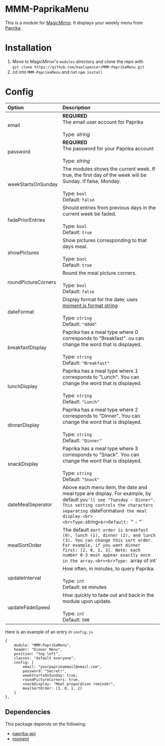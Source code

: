# MMM-PaprikaMenu
This is a module for [MagicMirror](https://github.com/MichMich/MagicMirror/). It displays your weekly menu from [Paprika](https://www.paprikaapp.com/).

# Installation
1. Move to MagicMirror's `modules` directory and clone the repo with<br>
`git clone https://github.com/kaelspencer/MMM-PaprikaMenu.git`
2. cd into `MMM-PaprikaMenu` and run `npm install`

# Config
|Option|Description|
|:--|:--|
|email              |**REQUIRED**<br>The email user account for Paprika<br><br>Type: *string*|
|password           |**REQUIRED**<br>The password for your Paprika account<br><br>Type: *string*|
|weekStartsOnSunday |The modules shows the current week. If true, the first day of the week will be Sunday. If false, Monday.<br><br>Type: `bool`<br>Default: `false`|
|fadePriorEntries   |Should entries from previous days in the current week be faded.<br><br>Type: `bool`<br>Default: `true`|
|showPictures       |Show pictures corresponding to that days meal.<br><br>Type: `bool`<br>Default: `true`|
|roundPictureCorners|Round the meal picture corners.<br><br>Type: `bool`<br>Default: `false`|
|dateFormat         |Display format for the date; uses [moment.js format string](https://momentjs.com/docs/#/displaying/format/)<br><br>Type: `string`<br>Default: `"dddd"`|
|breakfastDisplay   |Paprika has a meal type where 0 corresponds to "Breakfast". ou can change the word that is displayed.<br><br>Type: `string`<br>Default: `"Breakfast"`|
|lunchDisplay       |Paprika has a meal type where 1 corresponds to "Lunch". You can change the word that is displayed.<br><br>Type: `string`<br>Default: `"Lunch"`|
|dinnerDisplay      |Paprika has a meal type where 2 corresponds to "Dinner". You can change the word that is displayed.<br><br>Type: `string`<br>Default: `"Dinner"`|
|snackDisplay       |Paprika has a meal type where 3 corresponds to "Snack". You can change the word that is displayed.<br><br>Type: `string`<br>Default: `"Snack"`|
|dateMealSeperator  |Above each menu item, the date and meal type are display. For example, by default y`ou'll see "Tuesday - Dinner". This setting controls the characters separating `dateFormat` and the meal display.<br><br>Type: `string`<br>Default: `" - "`|
|mealSortOrder      |The default s`ort order is breakfast (0), lunch (1), dinner (2), and lunch (3). You can change this sort order. For example, if you want dinner first: [2, 0, 1, 3]. Note: each number 0-3 must appear exactly once in the array.<br><br>Type: `array of int`| <br>Default: `[0, 1, 2, 3`]
|updateInterval     |How often, in minutes, to query Paprika.<br><br>Type: `int`<br>Default: `60` minutes|
|updateFadeSpeed    |How quickly to fade out and back in the module upon update.<br><br>Type: `int`<br>Default: `500`|

Here is an example of an entry in `config.js`
```
{
    module: "MMM-PaprikaMenu",
    header: "Dinner Menu",
    position: "top_left",
    classes: "default everyone",
    config: {
        email: "yourpaprikaemail@email.com",
        password: "Secret!",
        weekStartsOnSunday: true,
        roundPictureCorners: true,
        snackDisplay: "Meal preparation reminder",
        mealSortOrder: [3, 0, 1, 2]
    }
},
```

## Dependencies
This package depends on the following:
- [paprika-api](https://www.npmjs.com/package/paprika-api)
- [moment](https://www.npmjs.com/package/moment)
